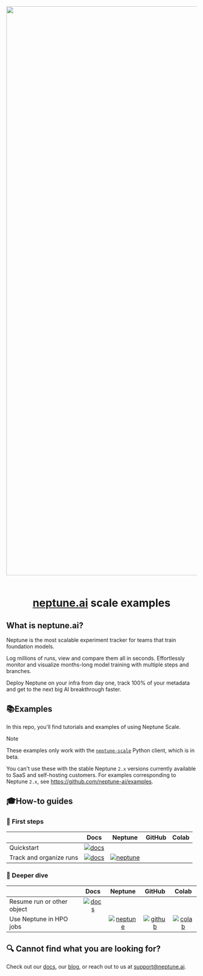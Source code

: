 <div align="center">
    <img src="https://neptune.ai/wp-content/uploads/2024/07/Facebook-cover-image.png" width="1500" />
    &nbsp;
 <h1><a href="https://neptune.ai">neptune.ai</a> scale examples</h1>
</div>

## What is neptune.ai?

Neptune is the most scalable experiment tracker for teams that train foundation models.  

Log millions of runs, view and compare them all in seconds. Effortlessly monitor and visualize months-long model training with multiple steps and branches.  

Deploy Neptune on your infra from day one, track 100% of your metadata and get to the next big AI breakthrough faster.
&nbsp;

## 📚Examples

In this repo, you'll find tutorials and examples of using Neptune Scale.

> [!NOTE]
> These examples only work with the [`neptune-scale`](https://github.com/neptune-ai/neptune-client-scale) Python client, which is in beta.
>
> You can't use these with the stable Neptune `2.x` versions currently available to SaaS and self-hosting customers. For examples corresponding to Neptune `2.x`, see https://github.com/neptune-ai/examples.

## 🎓How-to guides

### 👶 First steps

| | Docs | Neptune | GitHub | Colab
| ----------- | :---: | :---: | :------: | :---:
| Quickstart | [![docs]](https://docs-beta.neptune.ai/quickstart) |
| Track and organize runs | [![docs]](https://docs-beta.neptune.ai/experiments_table) | [![neptune]](https://scale.neptune.ai/o/neptune/org/LLM-training-example/runs/table?viewId=9d0e03d5-d0e9-4c0a-a546-f065181de1d2&detailsTab=metadata&dash=table&type=run&compare=auto-5)

### 🧑 Deeper dive

| | Docs | Neptune | GitHub | Colab
| ----------- | :---: | :---: | :------: | :---:
| Resume run or other object | [![docs]](https://docs-beta.neptune.ai/resume_run)
| Use Neptune in HPO jobs | | [![neptune]](https://scale.neptune.ai/o/examples/org/hpo/runs/table?viewId=9d44261f-32a1-42e7-96ff-9b35edc4be66) | [![github]](how-to-guides/hpo/notebooks/Neptune_HPO.ipynb) | [![colab]](https://colab.research.google.com/github/neptune-ai/scale-examples/blob/master/how-to-guides/hpo/notebooks/Neptune_HPO.ipynb) |

## 🔍 Cannot find what you are looking for?
Check out our [docs](https://docs-beta.neptune.ai/), our [blog](https://neptune.ai/blog), or reach out to us at support@neptune.ai.


<!--- Resources -->
[docs]: https://neptune.ai/wp-content/uploads/2023/06/file_icon.svg "Read the documentation"
[neptune]: https://neptune.ai/wp-content/uploads/2023/01/Signet-svg-16x16-1.svg "See Neptune example"
[github]: https://neptune.ai/wp-content/uploads/2023/06/Github-Monochrome-1.svg "See code on GitHub"
[colab]: https://neptune.ai/wp-content/uploads/colab-icon.png "Open in Colab"
